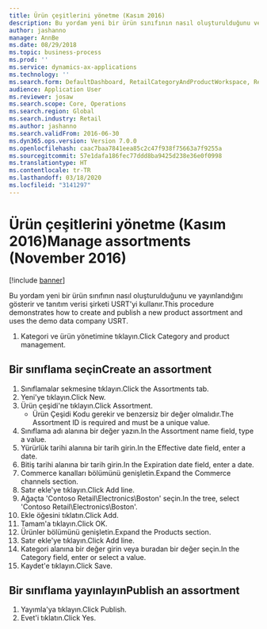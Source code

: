```yaml
---
title: Ürün çeşitlerini yönetme (Kasım 2016)
description: Bu yordam yeni bir ürün sınıfının nasıl oluşturulduğunu ve yayınlandığını gösterir ve tanıtım verisi şirketi USRT'yi kullanır.
author: jashanno
manager: AnnBe
ms.date: 08/29/2018
ms.topic: business-process
ms.prod: ''
ms.service: dynamics-ax-applications
ms.technology: ''
ms.search.form: DefaultDashboard, RetailCategoryAndProductWorkspace, RetailCategoryAndProductAssortment, RetailAssortmentDetails, RetailOperatingUnitPicker, EcoResCategorySingleLookup
audience: Application User
ms.reviewer: josaw
ms.search.scope: Core, Operations
ms.search.region: Global
ms.search.industry: Retail
ms.author: jashanno
ms.search.validFrom: 2016-06-30
ms.dyn365.ops.version: Version 7.0.0
ms.openlocfilehash: caac7baa7841eea85c2c47f938f75663a7f9255a
ms.sourcegitcommit: 57e1dafa186fec77ddd8ba9425d238e36e0f0998
ms.translationtype: HT
ms.contentlocale: tr-TR
ms.lasthandoff: 03/18/2020
ms.locfileid: "3141297"
---
```

# <a name="manage-assortments-november-2016"></a><span data-ttu-id="0b4ce-103">Ürün çeşitlerini yönetme (Kasım 2016)</span><span class="sxs-lookup"><span data-stu-id="0b4ce-103">Manage assortments (November 2016)</span></span>

[!include [banner](../includes/banner.md)]

<span data-ttu-id="0b4ce-104">Bu yordam yeni bir ürün sınıfının nasıl oluşturulduğunu ve yayınlandığını gösterir ve tanıtım verisi şirketi USRT'yi kullanır.</span><span class="sxs-lookup"><span data-stu-id="0b4ce-104">This procedure demonstrates how to create and publish a new product assortment and uses the demo data company USRT.</span></span> 


1. <span data-ttu-id="0b4ce-105">Kategori ve ürün yönetimine tıklayın.</span><span class="sxs-lookup"><span data-stu-id="0b4ce-105">Click Category and product management.</span></span>

## <a name="create-an-assortment"></a><span data-ttu-id="0b4ce-106">Bir sınıflama seçin</span><span class="sxs-lookup"><span data-stu-id="0b4ce-106">Create an assortment</span></span>
1. <span data-ttu-id="0b4ce-107">Sınıflamalar sekmesine tıklayın.</span><span class="sxs-lookup"><span data-stu-id="0b4ce-107">Click the Assortments tab.</span></span>
2. <span data-ttu-id="0b4ce-108">Yeni'ye tıklayın.</span><span class="sxs-lookup"><span data-stu-id="0b4ce-108">Click New.</span></span>
3. <span data-ttu-id="0b4ce-109">Ürün çeşidi'ne tıklayın.</span><span class="sxs-lookup"><span data-stu-id="0b4ce-109">Click Assortment.</span></span>
    * <span data-ttu-id="0b4ce-110">Ürün Çeşidi Kodu gerekir ve benzersiz bir değer olmalıdır.</span><span class="sxs-lookup"><span data-stu-id="0b4ce-110">The Assortment ID is required and must be a unique value.</span></span>  
4. <span data-ttu-id="0b4ce-111">Sınıflama adı alanına bir değer yazın.</span><span class="sxs-lookup"><span data-stu-id="0b4ce-111">In the Assortment name field, type a value.</span></span>
5. <span data-ttu-id="0b4ce-112">Yürürlük tarihi alanına bir tarih girin.</span><span class="sxs-lookup"><span data-stu-id="0b4ce-112">In the Effective date field, enter a date.</span></span>
6. <span data-ttu-id="0b4ce-113">Bitiş tarihi alanına bir tarih girin.</span><span class="sxs-lookup"><span data-stu-id="0b4ce-113">In the Expiration date field, enter a date.</span></span>
7. <span data-ttu-id="0b4ce-114">Commerce kanalları bölümünü genişletin.</span><span class="sxs-lookup"><span data-stu-id="0b4ce-114">Expand the Commerce channels section.</span></span>
8. <span data-ttu-id="0b4ce-115">Satır ekle'ye tıklayın.</span><span class="sxs-lookup"><span data-stu-id="0b4ce-115">Click Add line.</span></span>
9. <span data-ttu-id="0b4ce-116">Ağaçta 'Contoso Retail\Electronics\Boston' seçin.</span><span class="sxs-lookup"><span data-stu-id="0b4ce-116">In the tree, select 'Contoso Retail\Electronics\Boston'.</span></span>
10. <span data-ttu-id="0b4ce-117">Ekle öğesini tıklatın.</span><span class="sxs-lookup"><span data-stu-id="0b4ce-117">Click Add.</span></span>
11. <span data-ttu-id="0b4ce-118">Tamam'a tıklayın.</span><span class="sxs-lookup"><span data-stu-id="0b4ce-118">Click OK.</span></span>
12. <span data-ttu-id="0b4ce-119">Ürünler bölümünü genişletin.</span><span class="sxs-lookup"><span data-stu-id="0b4ce-119">Expand the Products section.</span></span>
13. <span data-ttu-id="0b4ce-120">Satır ekle'ye tıklayın.</span><span class="sxs-lookup"><span data-stu-id="0b4ce-120">Click Add line.</span></span>
14. <span data-ttu-id="0b4ce-121">Kategori alanına bir değer girin veya buradan bir değer seçin.</span><span class="sxs-lookup"><span data-stu-id="0b4ce-121">In the Category field, enter or select a value.</span></span>
15. <span data-ttu-id="0b4ce-122">Kaydet'e tıklayın.</span><span class="sxs-lookup"><span data-stu-id="0b4ce-122">Click Save.</span></span>

## <a name="publish-an-assortment"></a><span data-ttu-id="0b4ce-123">Bir sınıflama yayınlayın</span><span class="sxs-lookup"><span data-stu-id="0b4ce-123">Publish an assortment</span></span>
1. <span data-ttu-id="0b4ce-124">Yayımla'ya tıklayın.</span><span class="sxs-lookup"><span data-stu-id="0b4ce-124">Click Publish.</span></span>
2. <span data-ttu-id="0b4ce-125">Evet'i tıklatın.</span><span class="sxs-lookup"><span data-stu-id="0b4ce-125">Click Yes.</span></span>

